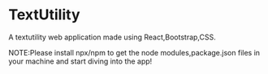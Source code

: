 # TextUtility
A textutility  web application made using React,Bootstrap,CSS.

NOTE:Please install npx/npm to get the node modules,package.json files in your machine and start diving into the app!
